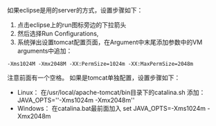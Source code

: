 如果eclipse是用的server的方式，设置步骤如下：
1. 点击eclipse上的run图标旁边的下拉箭头
2. 然后选择Run Configurations,
3. 系统弹出设置tomcat配置页面，在Argument中末尾添加参数中的VM arguments中追加：
```
-Xms1024M -Xmx2048M -XX:PermSize=1024m -XX:MaxPermSize=2048m
```
注意前面有一个空格。
如果是tomcat单独配置，设置步骤如下：
* Linux：
在/usr/local/apache-tomcat/bin目录下的catalina.sh
添加：JAVA_OPTS=''-Xms1024m -Xmx2048m''
* Windows：
在catalina.bat最前面加入
set JAVA_OPTS=-Xms1024m -Xmx2048m
